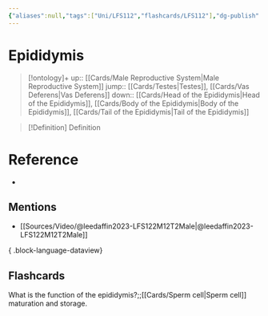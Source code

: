 ```yaml
---
{"aliases":null,"tags":["Uni/LFS112","flashcards/LFS112"],"dg-publish":true,"permalink":"/cards/epididymis/","dgPassFrontmatter":true}
---
```


# Epididymis

> [!ontology]+
> up:: [[Cards/Male Reproductive System\|Male Reproductive System]]
> jump:: [[Cards/Testes\|Testes]], [[Cards/Vas Deferens\|Vas Deferens]]
> down:: [[Cards/Head of the Epididymis\|Head of the Epididymis]], [[Cards/Body of the Epididymis\|Body of the Epididymis]], [[Cards/Tail of the Epididymis\|Tail of the Epididymis]]

> [!Definition] Definition
> 

# Reference
- 

## Mentions
- [[Sources/Video/@leedaffin2023-LFS122M12T2Male\|@leedaffin2023-LFS122M12T2Male]]

{ .block-language-dataview}

## Flashcards

What is the function of the epididymis?;;[[Cards/Sperm cell\|Sperm cell]] maturation and storage.
<!--SR:!2023-10-22,1,130-->